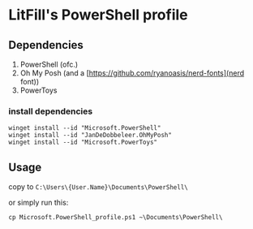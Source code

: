 # LitFill's PowerShell profile

## Dependencies

 1. PowerShell (ofc.)
 1. Oh My Posh (and a [https://github.com/ryanoasis/nerd-fonts](nerd font))
 1. PowerToys

### install dependencies

    winget install --id "Microsoft.PowerShell"
    winget install --id "JanDeDobbeleer.OhMyPosh"
    winget install --id "Microsoft.PowerToys"

## Usage

copy to `C:\Users\{User.Name}\Documents\PowerShell\`

or simply run this:

```
cp Microsoft.PowerShell_profile.ps1 ~\Documents\PowerShell\
```
